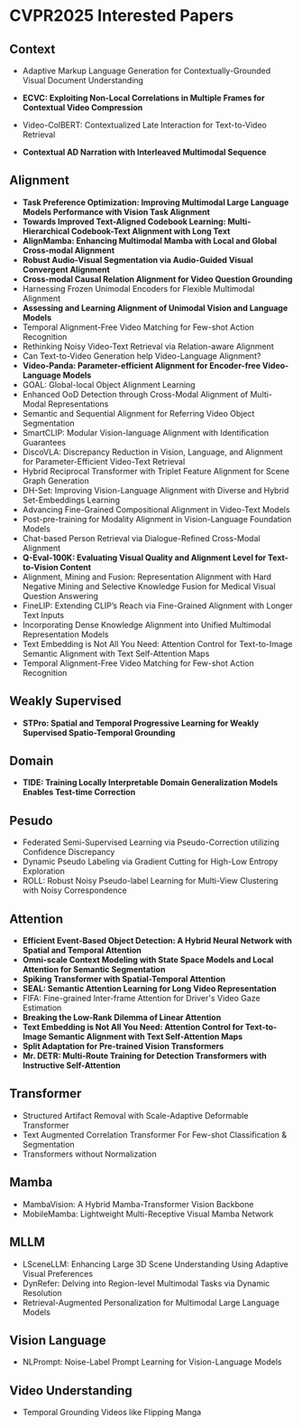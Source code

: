# CVPR2025 Interested Papers

## Context

- Adaptive Markup Language Generation for Contextually-Grounded Visual Document Understanding
  
- **ECVC: Exploiting Non-Local Correlations in Multiple Frames for Contextual Video Compression**
  
- Video-ColBERT: Contextualized Late Interaction for Text-to-Video Retrieval
- **Contextual AD Narration with Interleaved Multimodal Sequence**


## Alignment

- **Task Preference Optimization: Improving Multimodal Large Language Models Performance with Vision Task Alignment**
- **Towards Improved Text-Aligned Codebook Learning: Multi-Hierarchical Codebook-Text Alignment with Long Text**
- **AlignMamba: Enhancing Multimodal Mamba with Local and Global Cross-modal Alignment**
- **Robust Audio-Visual Segmentation via Audio-Guided Visual Convergent Alignment**
- **Cross-modal Causal Relation Alignment for Video Question Grounding**
- Harnessing Frozen Unimodal Encoders for Flexible Multimodal Alignment
- **Assessing and Learning Alignment of Unimodal Vision and Language Models**
- Temporal Alignment-Free Video Matching for Few-shot Action Recognition
- Rethinking Noisy Video-Text Retrieval via Relation-aware Alignment
- Can Text-to-Video Generation help Video-Language Alignment?
- **Video-Panda: Parameter-efficient Alignment for Encoder-free Video-Language Models**
- GOAL: Global-local Object Alignment Learning
- Enhanced OoD Detection through Cross-Modal Alignment of Multi-Modal Representations
- Semantic and Sequential Alignment for Referring Video Object Segmentation
- SmartCLIP: Modular Vision-language Alignment with Identification Guarantees
- DiscoVLA: Discrepancy Reduction in Vision, Language, and Alignment for Parameter-Efficient Video-Text Retrieval
- Hybrid Reciprocal Transformer with Triplet Feature Alignment for Scene Graph Generation
- DH-Set: Improving Vision-Language Alignment with Diverse and Hybrid Set-Embeddings Learning
- Advancing Fine-Grained Compositional Alignment in Video-Text Models
- Post-pre-training for Modality Alignment in Vision-Language Foundation Models
- Chat-based Person Retrieval via Dialogue-Refined Cross-Modal Alignment
- **Q-Eval-100K: Evaluating Visual Quality and Alignment Level for Text-to-Vision Content**
- Alignment, Mining and Fusion: Representation Alignment with Hard Negative Mining and Selective Knowledge Fusion for Medical Visual Question Answering
- FineLIP: Extending CLIP’s Reach via Fine-Grained Alignment with Longer Text Inputs
- Incorporating Dense Knowledge Alignment into Unified Multimodal Representation Models
- Text Embedding is Not All You Need: Attention Control for Text-to-Image Semantic Alignment with Text Self-Attention Maps
- Temporal Alignment-Free Video Matching for Few-shot Action Recognition

## Weakly Supervised

- **STPro: Spatial and Temporal Progressive Learning for Weakly Supervised Spatio-Temporal Grounding**

## Domain

- **TIDE: Training Locally Interpretable Domain Generalization Models Enables Test-time Correction**

## Pesudo

- Federated Semi-Supervised Learning via Pseudo-Correction utilizing Confidence Discrepancy
- Dynamic Pseudo Labeling via Gradient Cutting for High-Low Entropy Exploration
- ROLL: Robust Noisy Pseudo-label Learning for Multi-View Clustering with Noisy Correspondence

## Attention

- **Efficient Event-Based Object Detection: A Hybrid Neural Network with Spatial and Temporal Attention**
- **Omni-scale Context Modeling with State Space Models and Local Attention for Semantic Segmentation**
- **Spiking Transformer with Spatial-Temporal Attention**
- **SEAL: Semantic Attention Learning for Long Video Representation**
- FIFA: Fine-grained Inter-frame Attention for Driver's Video Gaze Estimation
- **Breaking the Low-Rank Dilemma of Linear Attention**
- **Text Embedding is Not All You Need: Attention Control for Text-to-Image Semantic Alignment with Text Self-Attention Maps**
- **Split Adaptation for Pre-trained Vision Transformers**
- **Mr. DETR: Multi-Route Training for Detection Transformers with Instructive Self-Attention**

## Transformer

- Structured Artifact Removal with Scale-Adaptive Deformable Transformer
- Text Augmented Correlation Transformer For Few-shot Classification & Segmentation
- Transformers without Normalization

## Mamba

- MambaVision: A Hybrid Mamba-Transformer Vision Backbone
- MobileMamba: Lightweight Multi-Receptive Visual Mamba Network

## MLLM

- LSceneLLM: Enhancing Large 3D Scene Understanding Using Adaptive Visual Preferences
- DynRefer: Delving into Region-level Multimodal Tasks via Dynamic Resolution
- Retrieval-Augmented Personalization for Multimodal Large Language Models

## Vision Language 

- NLPrompt: Noise-Label Prompt Learning for Vision-Language Models

## Video Understanding

- Temporal Grounding Videos like Flipping Manga